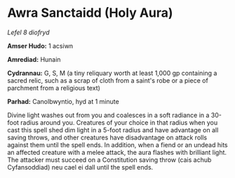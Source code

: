# Awra Sanctaidd (Holy Aura)

*Lefel 8 diofryd*

**Amser Hudo:** 1 acsiwn

**Amrediad:** Hunain

**Cydrannau:** G, S, M (a tiny reliquary worth at least 1,000 gp containing a sacred relic, such as a scrap of cloth from a saint's robe or a piece of parchment from a religious text)

**Parhad:** Canolbwyntio, hyd at 1 minute

Divine light washes out from you and coalesces in a soft radiance in a 30-foot radius around you. Creatures of your choice in that radius when you cast this spell shed dim light in a 5-foot radius and have advantage on all saving throws, and other creatures have disadvantage on attack rolls against them until the spell ends. In addition, when a fiend or an undead hits an affected creature with a melee attack, the aura flashes with brilliant light. The attacker must succeed on a Constitution saving throw (cais achub Cyfansoddiad) neu cael ei dall until the spell ends.